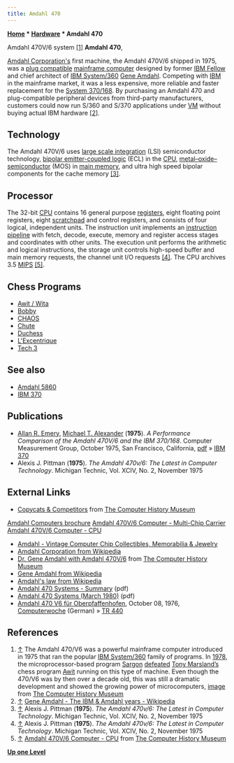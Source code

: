 ```yaml
---
title: Amdahl 470
---
```

**[Home](Home "Home") * [Hardware](Hardware "Hardware") * Amdahl 470**

[](http://www.computerhistory.org/chess/full_record.php?iid=stl-43330af270432) Amdahl 470V/6 system <a id="cite-note-1" href="#cite-ref-1">[1]</a>
**Amdahl 470**,

[Amdahl Corporation's](https://en.wikipedia.org/wiki/Amdahl_Corporation) first machine, the Amdahl 470V/6 shipped in 1975, was a [plug compatible](https://en.wikipedia.org/wiki/Plug_compatible) [mainframe computer](https://en.wikipedia.org/wiki/Mainframe_computer) designed by former [IBM Fellow](https://en.wikipedia.org/wiki/IBM_Fellow) and chief architect of [IBM System/360](IBM_360 "IBM 360") [Gene Amdahl](https://en.wikipedia.org/wiki/Gene_Amdahl). Competing with [IBM](index.php?title=IBM&action=edit&redlink=1 "IBM (page does not exist)") in the mainframe market, it was a less expensive, more reliable and faster replacement for the [System 370/168](IBM_370 "IBM 370"). By purchasing an Amdahl 470 and plug-compatible peripheral devices from third-party manufacturers, customers could now run S/360 and S/370 applications under [VM](https://en.wikipedia.org/wiki/VM_%28operating_system%29) without buying actual IBM hardware <a id="cite-note-2" href="#cite-ref-2">[2]</a>.

## Technology

The Amdahl 470V/6 uses [large scale integration](https://en.wikipedia.org/wiki/Integrated_circuit#LSI) (LSI) semiconductor technology, [bipolar emitter-coupled logic](https://en.wikipedia.org/wiki/Emitter-coupled_logic) (ECL) in the [CPU](https://en.wikipedia.org/wiki/Central_processing_unit), [metal–oxide–semiconductor](https://en.wikipedia.org/wiki/MOSFET) (MOS) in [main memory](Memory "Memory"), and ultra high speed bipolar components for the cache memory <a id="cite-note-3" href="#cite-ref-3">[3]</a>.

## Processor

The 32-bit [CPU](https://en.wikipedia.org/wiki/Central_processing_unit) contains 16 general purpose [registers](https://en.wikipedia.org/wiki/Processor_register), eight floating point registers, eight [scratchpad](https://en.wikipedia.org/wiki/Scratchpad_memory) and control registers, and consists of four logical, independent units. The instruction unit implements an [instruction pipeline](https://en.wikipedia.org/wiki/Instruction_pipeline) with fetch, decode, execute, memory and register access stages and coordinates with other units. The execution unit performs the arithmetic and logical instructions, the storage unit controls high-speed buffer and main memory requests, the channel unit I/O requests <a id="cite-note-4" href="#cite-ref-4">[4]</a>. The CPU archives 3.5 [MIPS](https://en.wikipedia.org/wiki/Instructions_per_second) <a id="cite-note-5" href="#cite-ref-5">[5]</a>.

## Chess Programs

- [Awit / Wita](Awit "Awit")
- [Bobby](Bobby "Bobby")
- [CHAOS](CHAOS "CHAOS")
- [Chute](Chute "Chute")
- [Duchess](Duchess "Duchess")
- [L'Excentrique](L%27Excentrique "L'Excentrique")
- [Tech 3](Tech#Tech3 "Tech")

## See also

- [Amdahl 5860](index.php?title=Amdahl_5860&action=edit&redlink=1 "Amdahl 5860 (page does not exist)")
- [IBM 370](IBM_370 "IBM 370")

## Publications

- [Allan R. Emery](http://archive.michigan-terminal-system.org/people#TOC-Allen-R.-Emery-Al-), [Michael T. Alexander](Mike_Alexander "Mike Alexander") (**1975**). *A Performance Comparison of the Amdahl 470V/6 and the IBM 370/168*. Computer Measurement Group, October 1975, San Francisco, California, [pdf](https://docs.google.com/file/d/0B4t_NX-QeWDYaVpEZzNVTDRRdUdFaUJ5UjV5Q0xJQQ/edit?pli=1) » [IBM 370](IBM_370 "IBM 370")
- Alexis J. Pittman (**1975**). *The Amdahl 470v/6: The Latest in Computer Technology*. Michigan Technic, Vol. XCIV, No. 2, November 1975

## External Links

- [Copycats & Competitors](http://www.computerhistory.org/revolution/mainframe-computers/7/169) from [The Computer History Museum](The_Computer_History_Museum "The Computer History Museum")

[Amdahl Computers brochure](http://www.computerhistory.org/revolution/mainframe-computers/7/169/675)
[Amdahl 470V/6 Computer - Multi-Chip Carrier](http://www.computerhistory.org/revolution/mainframe-computers/7/169/676)
[Amdahl 470V/6 Computer - CPU](http://www.computerhistory.org/revolution/mainframe-computers/7/169/677)

- [Amdahl - Vintage Computer Chip Collectibles, Memorabilia & Jewelry](http://www.chipsetc.com/amdahl.html)
- [Amdahl Corporation from Wikipedia](https://en.wikipedia.org/wiki/Amdahl_Corporation)
- [Dr. Gene Amdahl with Amdahl 470V/6](http://www.computerhistory.org/collections/catalog/102623936) from [The Computer History Museum](The_Computer_History_Museum "The Computer History Museum")
- [Gene Amdahl from Wikipedia](https://en.wikipedia.org/wiki/Gene_Amdahl)
- [Amdahl's law from Wikipedia](https://en.wikipedia.org/wiki/Amdahl%27s_law)
- [Amdahl 470 Systems - Summary](http://bitsavers.trailing-edge.com/pdf/amdahl/datapro/70C-044-01_7709_Amdahl_470.pdf) (pdf)
- [Amdahl 470 Systems (March 1980)](http://bitsavers.trailing-edge.com/pdf/amdahl/datapro/70C-044-01_8003_Amdahl_470.pdf) (pdf)
- [Amdahl 470 V6 für Oberpfaffenhofen](http://www.computerwoche.de/a/amdahl-470-v6-fuer-oberpfaffenhofen,1202434), October 08, 1976, [Computerwoche](Computerworld#Woche "Computerworld") (German) » [TR 440](TR_440 "TR 440")

## References

1. <a id="cite-ref-1" href="#cite-note-1">↑</a> The Amdahl 470/V6 was a powerful mainframe computer introduced in 1975 that ran the popular [IBM System/360](IBM_360 "IBM 360") family of programs. In [1978](ACM_1978 "ACM 1978"), the microprocessor-based program [Sargon](Sargon "Sargon") [defeated](Sargon#Awit "Sargon") [Tony Marsland’s](Tony_Marsland "Tony Marsland") chess program [Awit](Awit "Awit") running on this type of machine. Even though the 470/V6 was by then over a decade old, this was still a dramatic development and showed the growing power of microcomputers, [image](http://www.computerhistory.org/chess/full_record.php?iid=stl-43330af270432) from [The Computer History Museum](The_Computer_History_Museum "The Computer History Museum")
1. <a id="cite-ref-2" href="#cite-note-2">↑</a> [Gene Amdahl - The IBM & Amdahl years - Wikipedia](https://en.wikipedia.org/wiki/Gene_Amdahl#The_IBM_.26_Amdahl_years)
1. <a id="cite-ref-3" href="#cite-note-3">↑</a> Alexis J. Pittman (**1975**). *The Amdahl 470v/6: The Latest in Computer Technology*. Michigan Technic, Vol. XCIV, No. 2, November 1975
1. <a id="cite-ref-4" href="#cite-note-4">↑</a> Alexis J. Pittman (**1975**). *The Amdahl 470v/6: The Latest in Computer Technology*. Michigan Technic, Vol. XCIV, No. 2, November 1975
1. <a id="cite-ref-5" href="#cite-note-5">↑</a> [Amdahl 470V/6 Computer - CPU](http://www.computerhistory.org/revolution/mainframe-computers/7/169/677) from [The Computer History Museum](The_Computer_History_Museum "The Computer History Museum")

**[Up one Level](Hardware "Hardware")**

